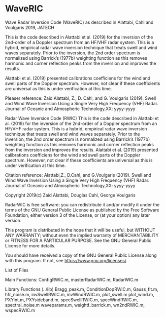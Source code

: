 # WaveRIC
Wave Radar Inversion Code (WaveRIC) as described in Alattabi, Cahl and Voulgaris 2019, JATECH

This is the code described in Alattabi et al. (2019) for the inversion of the 2nd-order of a Doppler spectrum from an HF/VHF radar system. This is a hybrid, empirical radar wave inversion technique that treats swell and wind waves separately. Prior to the inversion, the 2nd order spectrum is normalized using Barrick’s (1977b) weighting function as this removes harmonic and corner reflection peaks from the inversion and improves the results. 

Alattabi et al. (2019) presented calibrations coefficiens for the wind and swell parts of the Doppler spectrum. However, not clear if these coefficients are universal as this is under verification at this time. 

Pleaser reference: Zaid Alattabi, Z., D. Cahl, and G. Voulgaris (2019). Swell and Wind Wave Inversion Using a Single Very High Frequency (VHF) Radar. Journal of Oceanic and Atmospheric Technology,XX: yyyy-yyyy

Radar Wave Inversion Code (RWIC)
This is the code described in Alattabi et al. (2019) for the inversion of the 2nd-order of a Doppler spectrum from an HF/VHF radar system. This is a hybrid, empirical radar wave inversion technique that treats swell and wind waves separately. Prior to the inversion, the 2nd order spectrum is normalized using Barrick’s (1977b) weighting function as this removes harmonic and corner reflection peaks from the inversion and improves the results. Alattabi et al. (2019) presented calibrations coefficiens for the wind and swell parts of the Doppler spectrum. However, not clear if these coefficients are universal as this is under verification at this time.

Citation reference: Alattabi,Z., D.Cahl, and G.Voulgaris (2019). Swell and Wind Wave Inversion Using a Single Very High Frequency (VHF) Radar. Journal of Oceanic and Atmospheric Technology,XX: yyyy-yyyy

Copyright 2019(c) Zaid Alattabi, Douglas Cahl, George Voulgaris

RadarWIC is free software: you can redistribute it and/or modify it under the terms of the GNU General Public License as published by the Free Software Foundation, either version 3 of the License, or (at your option) any later version.

This program is distributed in the hope that it will be useful, but WITHOUT ANY WARRANTY; without even the implied warranty of MERCHANTABILITY or FITNESS FOR A PARTICULAR PURPOSE. See the GNU General Public License for more details.

You should have received a copy of the GNU General Public License along with this program. If not, see https://www.gnu.org/licenses/.

List of Files

Main Functions: 
  ConfigRWIC.m, masterRadarWIC.m, RadarWIC.m

Library Functions (../lib)
  Bragg_peak.m,   ConditionDopRWIC.m,   Gauss_fit.m,   hfr_noise.m,   invSwellRWIC.m,   invWindRWIC.m,   plot_swell.m
  plot_wind.m,   PXYint.m,   PXYsideband.m,   specSwellRWIC.m,   specWindRWIC.m,   spectral_noise.m
  waveparams.m,   weightf_barrick.m,   wn2ndRWIC.m,   wspecRWIC.m

